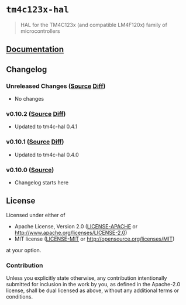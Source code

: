 # `tm4c123x-hal`

> HAL for the TM4C123x (and compatible LM4F120x) family of microcontrollers

[`embedded-hal`]: https://crates.io/crates/embedded-hal

## [Documentation](https://docs.rs/tm4c123x-hal)

## Changelog

### Unreleased Changes ([Source](https://github.com/rust-embedded-community/tm4c-hal/tree/master/tm4c123x-hal) [Diff](https://github.com/rust-embedded-community/tm4c-hal/compare/tm4c123x-hal-0.10.2...master))

* No changes

### v0.10.2 ([Source](https://github.com/rust-embedded-community/tm4c-hal/tree/tm4c123x-hal-0.10.2/tm4c123x-hal) [Diff](https://github.com/rust-embedded-community/tm4c-hal/compare/tm4c123x-hal-0.10.2...tm4c123x-hal-0.10.1))

* Updated to tm4c-hal 0.4.1

### v0.10.1 ([Source](https://github.com/rust-embedded-community/tm4c-hal/tree/tm4c123x-hal-0.10.1/tm4c123x-hal) [Diff](https://github.com/rust-embedded-community/tm4c-hal/compare/tm4c123x-hal-0.10.1...tm4c123x-hal-0.10.0))

* Updated to tm4c-hal 0.4.0

### v0.10.0 ([Source](https://github.com/rust-embedded-community/tm4c-hal/tree/tm4c123x-hal-0.10.0/tm4c123x-hal))

* Changelog starts here

## License

Licensed under either of

- Apache License, Version 2.0 ([LICENSE-APACHE](../LICENSE-APACHE) or
  http://www.apache.org/licenses/LICENSE-2.0)
- MIT license ([LICENSE-MIT](../LICENSE-MIT) or http://opensource.org/licenses/MIT)

at your option.

### Contribution

Unless you explicitly state otherwise, any contribution intentionally submitted
for inclusion in the work by you, as defined in the Apache-2.0 license, shall be
dual licensed as above, without any additional terms or conditions.
